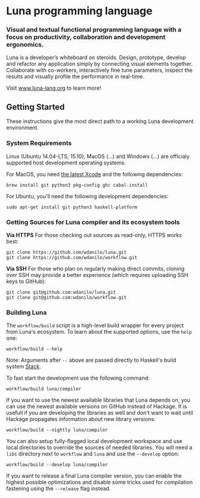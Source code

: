 # Luna programming language
### Visual and textual functional programming language with a focus on productivity, collaboration and development ergonomics.

Luna is a developer’s whiteboard on steroids. Design, prototype, develop and refactor any application simply by connecting visual elements together. Collaborate with co-workers, interactively fine tune parameters, inspect the results and visually profile the performance in real-time.

Visit www.luna-lang.org to learn more!

## Getting Started

These instructions give the most direct path to a working Luna development environment. 

### System Requirements

Linux (Ubuntu 14.04-LTS, 15.10), MacOS (...) and Windows (...) are officialy supported host development operating systems.

For MacOS, you need [the latest Xcode](https://developer.apple.com/xcode/downloads/) and the following dependencies:

    brew install git python3 pkg-config ghc cabal-install

For Ubuntu, you'll need the following development dependencies:

    sudo apt-get install git python3 haskell-platform


### Getting Sources for Luna compiler and its ecosystem tools

**Via HTTPS**  For those checking out sources as read-only, HTTPS works best:

    git clone https://github.com/wdanilo/luna.git
    git clone https://github.com/wdanilo/workflow.git


**Via SSH**  For those who plan on regularly making direct commits,
cloning over SSH may provide a better experience (which requires
uploading SSH keys to GitHub):

    git clone git@github.com:wdanilo/luna.git
    git clone git@github.com:wdanilo/workflow.git

### Building Luna

The `workflow/build` script is a high-level build wrapper for every project from Luna's ecosystem. To learn about the supported options, use the `help` one:

    workflow/build --help

Note: Arguments after `--` above are passed directly to Haskell's build system [Stack](http://haskellstack.org).

To fast start the development use the following command:

    workflow/build luna/compiler

If you want to use the newest available libraries that Luna depends on, you can use the newest available versions on GitHub instead of Hackage. It is usefull if you are developing the libraries as well and don't want to wait until Hackage propagates information about new library versions:

    workflow/build --nightly luna/compiler

You can also setup fully-flagged local development workspace and use local directories to override the sources of needed libraries. You will need a `libs` directory next to `workflow` and `luna` and use the `--develop` option:

    workflow/build --develop luna/compiler

If you want to release a final Luna compiler version, you can enable the highest possible optimizations and disable some tricks used for compilation fastening using the `--release` flag instead.
